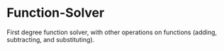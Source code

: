# Function-Solver
First degree function solver, with other operations on functions (adding, subtracting, and substituting).
